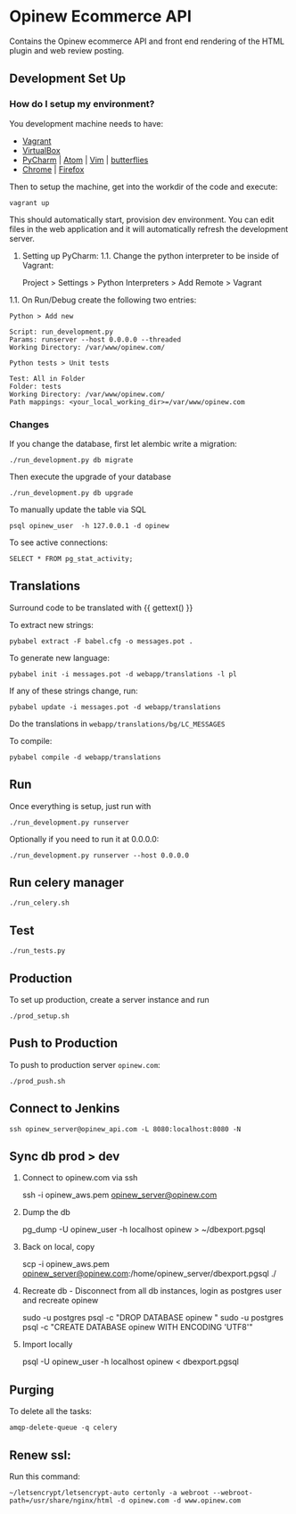 # Opinew Ecommerce API

Contains the Opinew ecommerce API and front end rendering of the HTML plugin and web review posting. 

## Development Set Up

### How do I setup my environment?
You development machine needs to have:
* [Vagrant](https://www.vagrantup.com/downloads.html)
* [VirtualBox](https://www.virtualbox.org/wiki/Downloads)
* [PyCharm](https://www.jetbrains.com/pycharm/) |
[Atom](https://atom.io/) | [Vim](http://www.vim.org/) | [butterflies](https://xkcd.com/378/)
* [Chrome](https://www.google.com/chrome/) | [Firefox](https://www.mozilla.org/en-GB/firefox/new/)

Then to setup the machine, get into the workdir of the code and execute:

    vagrant up

This should automatically start, provision dev environment. You can edit files
in the web application and it will automatically refresh the development server.

1. Setting up PyCharm:
1.1. Change the python interpreter to be inside of Vagrant:

    Project > Settings > Python Interpreters > Add Remote > Vagrant

1.1. On Run/Debug create the following two entries:

`Python > Add new`

    Script: run_development.py
    Params: runserver --host 0.0.0.0 --threaded
    Working Directory: /var/www/opinew.com/

`Python tests > Unit tests`
    
    Test: All in Folder
    Folder: tests
    Working Directory: /var/www/opinew.com/
    Path mappings: <your_local_working_dir>=/var/www/opinew.com  
    
### Changes

If you change the database, first let alembic write a migration:

    ./run_development.py db migrate
    
Then execute the upgrade of your database

    ./run_development.py db upgrade

To manually update the table via SQL

    psql opinew_user  -h 127.0.0.1 -d opinew

To see active connections:
    
    SELECT * FROM pg_stat_activity;

## Translations
Surround code to be translated with {{ gettext() }}

To extract new strings:

    pybabel extract -F babel.cfg -o messages.pot .

To generate new language:

    pybabel init -i messages.pot -d webapp/translations -l pl

If any of these strings change, run:

    pybabel update -i messages.pot -d webapp/translations

Do the translations in `webapp/translations/bg/LC_MESSAGES`

To compile:

    pybabel compile -d webapp/translations

## Run
Once everything is setup, just run with

    ./run_development.py runserver
    
Optionally if you need to run it at 0.0.0.0:

    ./run_development.py runserver --host 0.0.0.0
    
## Run celery manager

    ./run_celery.sh

## Test

    ./run_tests.py

## Production
To set up production, create a server instance and run

    ./prod_setup.sh

## Push to Production
To push to production server `opinew.com`:

    ./prod_push.sh


## Connect to Jenkins

    ssh opinew_server@opinew_api.com -L 8080:localhost:8080 -N
    
## Sync db prod > dev

1. Connect to opinew.com via ssh

    ssh -i opinew_aws.pem opinew_server@opinew.com

1. Dump the db

    pg_dump -U opinew_user -h localhost opinew > ~/dbexport.pgsql

1. Back on local, copy

    scp -i opinew_aws.pem opinew_server@opinew.com:/home/opinew_server/dbexport.pgsql ./

1. Recreate db - Disconnect from all db instances, login as postgres user and recreate opinew
    
    sudo -u postgres psql -c "DROP DATABASE opinew "
    sudo -u postgres psql -c "CREATE DATABASE opinew WITH ENCODING 'UTF8'"

1. Import locally 

    psql -U opinew_user -h localhost opinew < dbexport.pgsql


## Purging

To delete all the tasks:
    
    amqp-delete-queue -q celery
    
## Renew ssl:

Run this command:

    ~/letsencrypt/letsencrypt-auto certonly -a webroot --webroot-path=/usr/share/nginx/html -d opinew.com -d www.opinew.com
